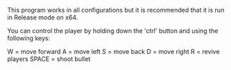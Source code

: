 This program works in all configurations but it is recommended that it is run in Release mode on x64.

You can control the player by holding down the 'ctrl' button and using the following keys:

W = move forward
A = move left
S = move back
D = move right
R = revive players
SPACE = shoot bullet
